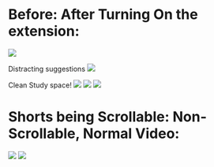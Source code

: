 ﻿# Before: After Turning On the extension:
![](img/Aspose.Words.37e791c2-4aae-4cbb-9ead-b7c4e669ee00.001.png)

Distracting suggestions 
![](img/Aspose.Words.37e791c2-4aae-4cbb-9ead-b7c4e669ee00.002.png) 

Clean Study space!
![](img/Aspose.Words.37e791c2-4aae-4cbb-9ead-b7c4e669ee00.003.png)
![](img/Aspose.Words.37e791c2-4aae-4cbb-9ead-b7c4e669ee00.004.jpeg)
![](img/Aspose.Words.37e791c2-4aae-4cbb-9ead-b7c4e669ee00.005.jpeg)

# Shorts being Scrollable: Non-Scrollable, Normal Video:
![](img/Aspose.Words.37e791c2-4aae-4cbb-9ead-b7c4e669ee00.006.jpeg)
![](img/Aspose.Words.37e791c2-4aae-4cbb-9ead-b7c4e669ee00.007.jpeg)
